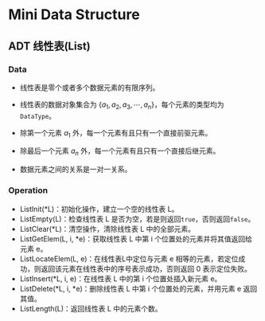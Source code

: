 # Mini Data Structure

## ADT 线性表(List)

### Data

- 线性表是零个或者多个数据元素的有限序列。

- 线性表的数据对象集合为 $\{a_1,a_2,a_3,\cdots,a_n\}$，每个元素的类型均为 `DataType`。
- 除第一个元素 $a_1$ 外，每一个元素有且只有一个直接前驱元素。
- 除最后一个元素 $a_n$ 外，每一个元素有且只有一个直接后继元素。
- 数据元素之间的关系是一对一关系。

### Operation

- ListInit(\*L)：初始化操作，建立一个空的线性表 L。
- ListEmpty(L)：检查线性表 L 是否为空，若是则返回`true`，否则返回`false`。
- ListClear(\*L)：清空操作，清除线性表 L 中的全部元素。
- ListGetElem(L, i, \*e)：获取线性表 L 中第 i 个位置处的元素并将其值返回给元素 e。
- ListLocateElem(L, e)：在线性表L中定位与元素 e 相等的元素，若定位成功，则返回该元素在线性表中的序号表示成功，否则返回 0 表示定位失败。
- ListInsert(\*L, i, e)：在线性表 L 中的第 i 个位置处插入新元素 e。
- ListDelete(\*L, i, \*e)：删除线性表 L 中第 i 个位置处的元素，并用元素 e 返回其值。
- ListLength(L)：返回线性表 L 中的元素个数。